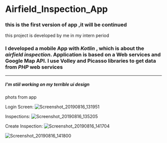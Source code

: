 # Airfield_Inspection_App 

### this is the first version of app ,it will be continued
 this project is developed by me in my intern period

### I developed a mobile App with *Kotlin* , which is about the *airfield inspection*. Application is based on a Web services and Google Map API. I use Volley and Picasso libraries to get data from *PHP* web services
---

##### I'm stiil working on my terrible ui design

phots from app

Login Screen:
![Screenshot_20190816_131951](https://user-images.githubusercontent.com/25572428/64426084-53cbc800-d0b6-11e9-8c70-07241f9cf30c.jpg)

Inspections:
![Screenshot_20190816_135205](https://user-images.githubusercontent.com/25572428/64426106-60e8b700-d0b6-11e9-817b-2fc32b4c0d99.jpg)

Create Inspection:
![Screenshot_20190816_141704](https://user-images.githubusercontent.com/25572428/64426428-2c292f80-d0b7-11e9-8a9d-96397d596ed5.jpg)

![Screenshot_20190816_141800](https://user-images.githubusercontent.com/25572428/64426142-7b229500-d0b6-11e9-9483-561385bfb712.jpg)
